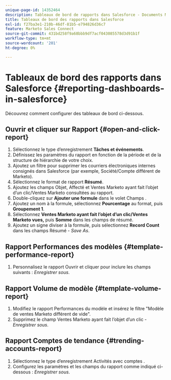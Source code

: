 ```yaml
---
unique-page-id: 14352464
description: Tableaux de bord de rapports dans Salesforce - Documents Marketo - Documentation du produit
title: Tableaux de bord des rapports dans Salesforce
exl-id: f27ba3e1-210b-46df-81b5-e794826d36c7
feature: Marketo Sales Connect
source-git-commit: 431bd258f9a68bbb9df7acf043085578d3d91b1f
workflow-type: tm+mt
source-wordcount: '201'
ht-degree: 0%

---
```


# Tableaux de bord des rapports dans Salesforce {#reporting-dashboards-in-salesforce}

Découvrez comment configurer des tableaux de bord ci-dessous.

## Ouvrir et cliquer sur Rapport {#open-and-click-report}

1. Sélectionnez le type d’enregistrement **Tâches et événements**.
1. Définissez les paramètres du rapport en fonction de la période et de la structure de hiérarchie de votre choix.
1. Ajoutez un filtre pour supprimer les courriers électroniques internes consignés dans Salesforce (par exemple, Société/Compte différent de Marketo).
1. Sélectionnez le format de rapport **Résumé**.
1. Ajoutez les champs Objet, Affecté et Ventes Marketo ayant fait l’objet d’un clic/Ventes Marketo consultées au rapport.
1. Double-cliquez sur **Ajouter une formule** dans le volet Champs .
1. Ajoutez un nom à la formule, sélectionnez **Pourcentage** au format, puis **Groupement 1**.
1. Sélectionnez **Ventes Marketo ayant fait l’objet d’un clic/Ventes Marketo vues,** puis **Somme** dans les champs de résumé.
1. Ajoutez un signe diviser à la formule, puis sélectionnez **Record Count** dans les champs Résumé - _Save As_.

## Rapport Performances des modèles {#template-performance-report}

1. Personnalisez le rapport Ouvrir et cliquer pour inclure les champs suivants : _Enregistrer sous_.

## Rapport Volume de modèle {#template-volume-report}

1. Modifiez le rapport Performances du modèle et insérez le filtre &quot;Modèle de ventes Marketo différent de vide&quot;.
1. Supprimez le champ Ventes Marketo ayant fait l’objet d’un clic - _Enregistrer sous_.

## Rapport Comptes de tendance {#trending-accounts-report}

1. Sélectionnez le type d’enregistrement Activités avec comptes .
1. Configurez les paramètres et les champs du rapport comme indiqué ci-dessous : _Enregistrer sous_.
